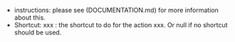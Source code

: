 * instructions: please see (DOCUMENTATION.md) for more information about this.
* Shortcut: xxx : the shortcut to do for the action xxx. Or null if no shortcut should be used.